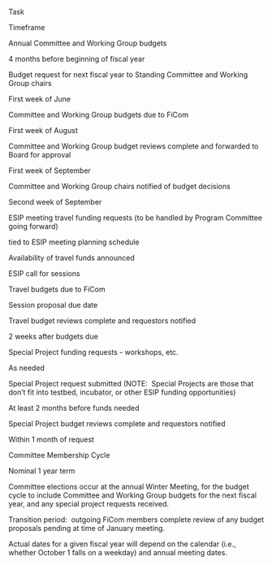 <span class="c0"></span>

<span id="t.852b92379c60116b4d33a45b998dc89fdfeeb91f"></span><span id="t.0"></span>

<span class="c9">Task</span>

<span class="c9">Timeframe</span>

<span class="c8">Annual Committee and Working Group budgets</span>

<span class="c8">4 months before beginning of fiscal year</span>

<span class="c0">Budget request for next fiscal year to Standing
Committee and Working Group chairs</span>

<span class="c0">First week of June</span>

<span class="c0">Committee and Working Group budgets due to FiCom</span>

<span class="c0">First week of August</span>

<span class="c0">Committee and Working Group budget reviews complete and
forwarded to Board for approval</span>

<span class="c0">First week of September</span>

<span class="c0">Committee and Working Group chairs notified of budget
decisions</span>

<span class="c0">Second week of September</span>

<span class="c8">ESIP meeting travel funding requests (to be handled by
Program Committee going forward)</span>

<span class="c8">tied to ESIP meeting planning schedule</span>

<span class="c0">Availability of travel funds announced</span>

<span class="c0">ESIP call for sessions</span>

<span class="c0">Travel budgets due to FiCom</span>

<span class="c0">Session proposal due date</span>

<span class="c0">Travel budget reviews complete and requestors
notified</span>

<span class="c0">2 weeks after budgets due</span>

<span class="c8">Special Project funding requests - workshops,
etc.</span>

<span class="c8">As needed</span>

<span class="c0">Special Project request submitted (NOTE:  Special
Projects are those that don’t fit into testbed, incubator, or other ESIP
funding opportunities)</span>

<span class="c0">At least 2 months before funds needed</span>

<span class="c0">Special Project budget reviews complete and requestors
notified</span>

<span>Within 1 month of request</span>

<span class="c8">Committee Membership Cycle </span>

<span class="c8">Nominal 1 year term</span>

<span class="c0">Committee elections occur at the annual Winter Meeting,
for the budget cycle to include Committee and Working Group budgets for
the next fiscal year, and any special project requests received.</span>

<span class="c0">Transition period:  outgoing FiCom members complete
review of any budget proposals pending at time of January
meeting.</span>

<span class="c0"></span>

<span class="c12">Actual dates for a given fiscal year will depend on
the calendar (i.e., whether October 1 falls on a weekday) and annual
meeting dates.</span>
